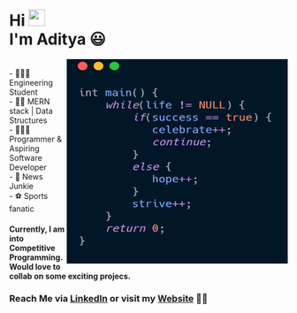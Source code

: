 # Hi <img src="https://raw.githubusercontent.com/MartinHeinz/MartinHeinz/master/wave.gif" width="30" height="30"><br> I'm Aditya 😃
   <img src="readme.png" width="400" height="370" align="right" >

<div align="left">
  <br>
- 👨🏽‍🎓 Engineering Student<br>
- ✌🏽 MERN stack | Data Structures<br>
- 👨🏽‍💻 Programmer & Aspiring Software Developer<br>
- 📰 News Junkie<br>
- ⚽ Sports fanatic<br>
<div>

 #### Currently, I am into Competitive Programming. Would love to collab on some exciting projecs.
   

 
### Reach Me via [LinkedIn](https://www.linkedin.com/in/aditya-nath-jha-0b47421b5/) or visit my [Website](https://aditya-nath-jha.herokuapp.com/) 🤙🏻
